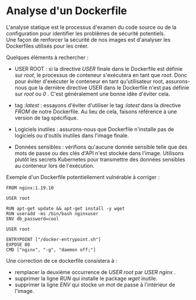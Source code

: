 # Analyse d'un Dockerfile

L'analyse statique est le processus d'examen du code source ou de la configuration pour identifier les problèmes de sécurité potentiels.<br>
Une façon de renforcer la sécurité de nos images est d'analyser les Dockerfiles utilisés pour les créer.<br>

Quelques éléments à rechercher :

- USER ROOT : si la directive *USER* finale dans le Dockerfile est définie sur *root*, le processus de conteneur s'exécutera en tant que *root*. Donc pour éviter d'exécuter le conteneur en tant qu'utilisateur root, assurons-nous que la dernière directive USER dans le Dockerfile n'est pas définie sur *root* ou *0* . C'est généralement une bonne idée d'éviter cela.

- tag *:latest* : essayons d'éviter d'utiliser le tag *:latest* dans la directive *FROM* de notre Dockerfile. Au lieu de cela, faisons référence à une version de tag spécifique.

- Logiciels inutiles : assurons-nous que Dockerfile n'installe pas de logiciels ou d'outils inutiles dans l'image finale.

- Données sensibles : vérifions qu'aucune donnée sensible telle que des mots de passe ou des clés d'API n'est stockée dans l'image. Utilisons plutôt les secrets Kubernetes pour transmettre des données sensibles au conteneur lors de l'exécution.

Exemple d'un Dockerfile potentiellement vulnérable à corriger :
```
FROM nginx:1.19.10

USER root

RUN apt-get update && apt-get install -y wget
RUN useradd -ms /bin/bash nginxuser
ENV db_password=cool

USER root

ENTRYPOINT ["/docker-entrypoint.sh"]
EXPOSE 80
CMD ["nginx", "-g", "daemon off;"]
```

Une correction de ce dockerfile consistera à :
- remplacer la deuxième occurrence de *USER root* par *USER nginx* .
- supprimer la ligne *RUN* qui installe le package *wget* inutile.
- supprimer la ligne *ENV* qui stocke un mot de passe à l'intérieur de l'image.